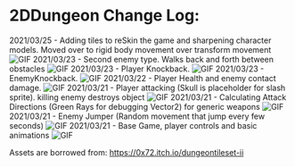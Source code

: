 # 2DDungeon Change Log:

2021/03/25 - Adding tiles to reSkin the game and sharpening character models. Moved over to rigid body movement over transform movement
![GIF](https://i.imgur.com/HWMv3VZ.gif)
2021/03/23 - Second enemy type. Walks back and forth between obstacles
![GIF](https://i.imgur.com/g8EyzVQ.gif)
2021/03/23 - Player Knockback.
![GIF](https://i.imgur.com/YOhY1Zz.gif)
2021/03/23 - EnemyKnockback.
![GIF](https://i.imgur.com/w8Xa20u.gifv)
2021/03/22 - Player Health and enemy contact damage.
![GIF](https://i.imgur.com/LpeEx9G.gif)
2021/03/21 - Player attacking (Skull is placeholder for slash sprite). killing enemy destroys object
![GIF](https://i.imgur.com/OfTZiSN.gif)
2021/03/21 - Calculating Attack Directions (Green Rays for debugging Vector2) for generic weapons
![GIF](https://i.imgur.com/1g9texy.gif)
2021/03/21 - Enemy Jumper (Random movement that jump every few seconds)
![GIF](https://i.imgur.com/HM4sPQS.gif)
2021/03/21 - Base Game, player controls and basic animations
![GIF](https://i.imgur.com/fbIVt7P.png)

Assets are borrowed from: https://0x72.itch.io/dungeontileset-ii